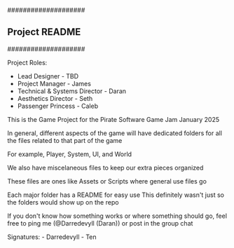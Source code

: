 ####################
## Project README ##
####################

Project Roles:
- Lead Designer - TBD
- Project Manager - James
- Technical & Systems Director - Daran
- Aesthetics Director - Seth
- Passenger Princess - Caleb


This is the Game Project for the Pirate Software Game Jam January 2025

In general, different aspects of the game will have dedicated folders
for all the files related to that part of the game

For example, Player, System, UI, and World


We also have miscelaneous files to keep our extra pieces organized

These files are ones like Assets or Scripts where general use files go

Each major folder has a README for easy use
This definitely wasn't just so the folders would show up on the repo

If you don't know how something works or where something should go,
feel free to ping me (@Darredevyll (Daran)) or post in the group chat


Signatures:
	- Darredevyll
	- Ten
